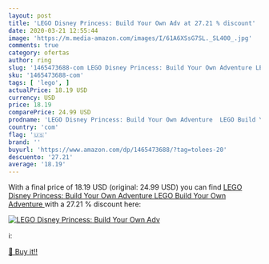 ```yaml
---
layout: post
title: 'LEGO Disney Princess: Build Your Own Adv at 27.21 % discount'
date: 2020-03-21 12:55:44
image: 'https://m.media-amazon.com/images/I/61A6XSsG7SL._SL400_.jpg'
comments: true
category: ofertas
author: ring
slug: '1465473688-com LEGO Disney Princess: Build Your Own Adventure LEGO Build...'
sku: '1465473688-com'
tags: [ 'lego', ]
actualPrice: 18.19 USD
currency: USD
price: 18.19
comparePrice: 24.99 USD
prodname: 'LEGO Disney Princess: Build Your Own Adventure  LEGO Build Your Own Adventure '
country: 'com'
flag: '🇺🇸'
brand: ''
buyurl: 'https://www.amazon.com/dp/1465473688/?tag=tolees-20'
descuento: '27.21'
average: '18.19'
---
```


With a final price of 18.19 USD (original: 24.99 USD) you can find [LEGO Disney Princess: Build Your Own Adventure  LEGO Build Your Own Adventure ](https://www.amazon.com/dp/1465473688/?tag=tolees-20) with a  27.21 % discount here:

[![LEGO Disney Princess: Build Your Own Adv](https://m.media-amazon.com/images/I/61A6XSsG7SL._SL400_.jpg)](https://www.amazon.com/dp/1465473688/?tag=tolees-20)

ℹ️:


[🛒 Buy it!!](https://www.amazon.com/dp/1465473688/?tag=tolees-20)

